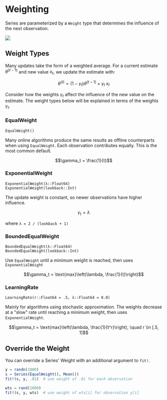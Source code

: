 # Weighting

Series are parameterized by a `Weight` type that determines the influence of the
next observation.

![](https://cloud.githubusercontent.com/assets/8075494/18796073/9c844b30-8195-11e6-89a1-7ad9b4d891f2.png)

## Weight Types

Many updates take the form of a weighted average.  For a current estimate $\theta^{(t-1)}$ and new value $x_t$, we update the estimate with:

$$\theta^{(t)} = (1 - \gamma_t) \theta^{(t-1)} + \gamma_t \; x_t$$  

Consider how the weights $\gamma_t$ affect the influence of the new value on the estimate.  The weight types below will be explained in terms of the weights $\gamma_t$.


### EqualWeight
```
EqualWeight()
```
Many online algorithms produce the same results as offline counterparts when using `EqualWeight`.  Each observation contributes equally.  This is the most common default.

$$\gamma_t = \frac{1}{t}$$


### ExponentialWeight
```
ExponentialWeight(λ::Float64)
ExponentialWeight(lookback::Int)
```
The update weight is constant, so newer observations have higher influence.

$$\gamma_t = \lambda$$

where `λ = 2 / (lookback + 1)`


### BoundedEqualWeight
```
BoundedEqualWeight(λ::Float64)
BoundedEqualWeight(lookback::Int)
```
Use `EqualWeight` until a minimum weight is reached, then uses `ExponentialWeight`

$$\gamma_t = \text{max}\left(\lambda, \frac{1}{t}\right)$$


### LearningRate
```
LearningRate(r::Float64 = .5, λ::Float64 = 0.0)
```
Mainly for algorithms using stochastic approximation.  The weights decrease at a "slow" rate
until reaching a minimum weight, then uses `ExponentialWeight`.

$$\gamma_t = \text{max}\left(\lambda, \frac{1}{t^r}\right), \quad r \in [.5, 1]$$


## Override the Weight

You can override a Series' Weight with an additional argument to `fit!`.  

```julia
y = randn(1000)
s = Series(EqualWeight(), Mean())
fit!(s, y, .01)  # use weight of .01 for each observation

wts = rand(1000)
fit!(s, y, wts)  # use weight of wts[i] for observation y[i]
```

